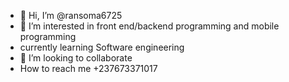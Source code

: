 - 👋 Hi, I’m @ransoma6725
- 👀 I’m interested in front end/backend programming and mobile programming 
- currently learning Software engineering 
- 💞️ I’m looking to collaborate
- How to reach me +237673371017

<!---
ransoma6725/ransoma6725 is a ✨ special ✨ repository because its `README.md` (this file) appears on your GitHub profile.
You can click the Preview link to take a look at your changes.
--->
